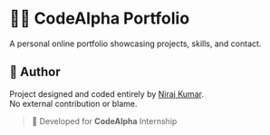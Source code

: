 # 🧑‍💻 CodeAlpha Portfolio

A personal online portfolio showcasing projects, skills, and contact.

## 📌 Author

Project designed and coded entirely by [Niraj Kumar](https://github.com/niraj-codes-07).  
No external contribution or blame.

> 🚀 Developed for **CodeAlpha** Internship
